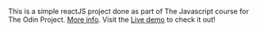 This is a simple reactJS project done as part of The Javascript course for The Odin Project. [More info](https://www.theodinproject.com/courses/javascript/lessons/project-frameworks). Visit the [Live demo](https://alexfuro-react-books.netlify.com/) to check it out!
